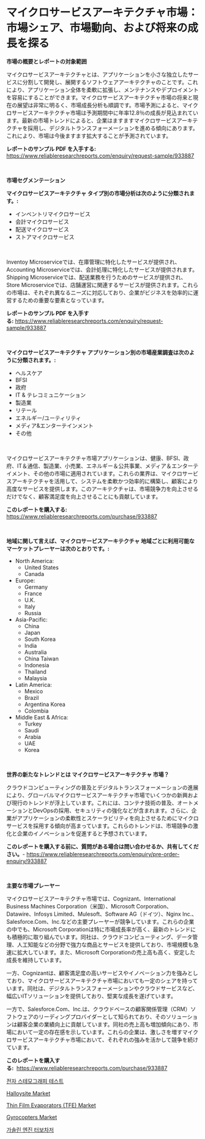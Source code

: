 <p><h1>マイクロサービスアーキテクチャ市場：市場シェア、市場動向、および将来の成長を探る</h1></p><p><strong>市場の概要とレポートの対象範囲</strong></p>
<p><p>マイクロサービスアーキテクチャとは、アプリケーションを小さな独立したサービスに分割して開発し、展開するソフトウェアアーキテクチャのことです。これにより、アプリケーション全体を柔軟に拡張し、メンテナンスやデプロイメントを容易にすることができます。マイクロサービスアーキテクチャ市場の将来と現在の展望は非常に明るく、市場成長分析も順調です。市場予測によると、マイクロサービスアーキテクチャ市場は予測期間中に年率12.8％の成長が見込まれています。最新の市場トレンドによると、企業はますますマイクロサービスアーキテクチャを採用し、デジタルトランスフォーメーションを進める傾向にあります。これにより、市場は今後ますます拡大することが予測されています。</p></p>
<p><strong>レポートのサンプル PDF を入手する:</strong> <a href="https://www.reliableresearchreports.com/enquiry/request-sample/933887">https://www.reliableresearchreports.com/enquiry/request-sample/933887</a></p>
<p>&nbsp;</p>
<p><strong>市場セグメンテーション</strong></p>
<p><strong>マイクロサービスアーキテクチャ タイプ別の市場分析は次のように分類されます。:</strong></p>
<p><ul><li>インベントリマイクロサービス</li><li>会計マイクロサービス</li><li>配送マイクロサービス</li><li>ストアマイクロサービス</li></ul></p>
<p>&nbsp;</p>
<p><p>Inventoy Microserviceでは、在庫管理に特化したサービスが提供され、Accounting Microserviceでは、会計処理に特化したサービスが提供されます。Shipping Microserviceでは、配送業務を行うためのサービスが提供され、Store Microserviceでは、店舗運営に関連するサービスが提供されます。これらの市場は、それぞれ異なるニーズに対応しており、企業がビジネスを効率的に運営するための重要な要素となっています。</p></p>
<p><strong>レポートのサンプル PDF を入手する:</strong>&nbsp;<a href="https://www.reliableresearchreports.com/enquiry/request-sample/933887">https://www.reliableresearchreports.com/enquiry/request-sample/933887</a></p>
<p>&nbsp;</p>
<p><strong> マイクロサービスアーキテクチャ アプリケーション別の市場産業調査は次のように分類されます。:</strong></p>
<p><ul><li>ヘルスケア</li><li>BFSI</li><li>政府</li><li>IT & テレコミュニケーション</li><li>製造業</li><li>リテール</li><li>エネルギー/ユーティリティ</li><li>メディア&エンターテインメント</li><li>その他</li></ul></p>
<p>&nbsp;</p>
<p><p>マイクロサービスアーキテクチャ市場アプリケーションは、健康、BFSI、政府、IT＆通信、製造業、小売業、エネルギー＆公共事業、メディア＆エンターテイメント、その他の市場に適用されています。これらの業界は、マイクロサービスアーキテクチャを活用して、システムを柔軟かつ効率的に構築し、顧客により高度なサービスを提供します。このアーキテクチャは、市場競争力を向上させるだけでなく、顧客満足度を向上させることにも貢献しています。</p></p>
<p><strong>このレポートを購入する:</strong>&nbsp; <a href="https://www.reliableresearchreports.com/purchase/933887">https://www.reliableresearchreports.com/purchase/933887</a></p>
<p>&nbsp;</p>
<p><strong>地域に関して言えば、マイクロサービスアーキテクチャ 地域ごとに利用可能なマーケットプレーヤーは次のとおりです。:</strong></p>
<p><ul>
    <li>
        North America:
        <ul>
            <li>United States</li>
            <li>Canada</li>
        </ul>
    </li>
    <li>
        Europe:
        <ul>
            <li>Germany</li>
            <li>France</li>
            <li>U.K.</li>
            <li>Italy</li>
            <li>Russia</li>
        </ul>
    </li>
    <li>
        Asia-Pacific:
        <ul>
            <li>China</li>
            <li>Japan</li>
            <li>South Korea</li>
            <li>India</li>
            <li>Australia</li>
            <li>China Taiwan</li>
            <li>Indonesia</li>
            <li>Thailand</li>
            <li>Malaysia</li>
        </ul>
    </li>
    <li>
        Latin America:
        <ul>
            <li>Mexico</li>
            <li>Brazil</li>
            <li>Argentina Korea</li>
            <li>Colombia</li>
        </ul>
    </li>
    <li>
        Middle East & Africa:
        <ul>
            <li>Turkey</li>
            <li>Saudi</li>
            <li>Arabia</li>
            <li>UAE</li>
            <li>Korea</li>
        </ul>
    </li>
    </ul></p>
<p>&nbsp;</p>
<p><strong>世界の新たなトレンドとは マイクロサービスアーキテクチャ 市場？</strong></p>
<p><p>クラウドコンピューティングの普及とデジタルトランスフォーメーションの進展により、グローバルマイクロサービスアーキテクチャ市場でいくつかの新興および現行のトレンドが浮上しています。これには、コンテナ技術の普及、オートメーションとDevOpsの採用、セキュリティの強化などが含まれます。さらに、企業がアプリケーションの柔軟性とスケーラビリティを向上させるためにマイクロサービスを採用する傾向が高まっています。これらのトレンドは、市場競争の激化と企業のイノベーションを促進すると予想されています。</p></p>
<p><strong>このレポートを購入する前に、質問がある場合は問い合わせるか、共有してください。</strong>- <a href="https://www.reliableresearchreports.com/enquiry/pre-order-enquiry/933887">https://www.reliableresearchreports.com/enquiry/pre-order-enquiry/933887</a></p>
<p>&nbsp;</p>
<p><strong>主要な市場プレーヤー</strong></p>
<p><p>マイクロサービスアーキテクチャ市場では、Cognizant、International Business Machines Corporation（米国）、Microsoft Corporation、Datawire、Infosys Limited、Mulesoft、Software AG（ドイツ）、Nginx Inc.、Salesforce.Com、Inc.などの主要プレーヤーが競争しています。これらの企業の中でも、Microsoft Corporationは特に市場成長率が高く、最新のトレンドにも積極的に取り組んでいます。同社は、クラウドコンピューティング、データ管理、人工知能などの分野で強力な商品とサービスを提供しており、市場規模も急速に拡大しています。また、Microsoft Corporationの売上高も高く、安定した成長を維持しています。</p><p>一方、Cognizantは、顧客満足度の高いサービスやイノベーション力を強みとしており、マイクロサービスアーキテクチャ市場においても一定のシェアを持っています。同社は、デジタルトランスフォーメーションやクラウドサービスなど、幅広いITソリューションを提供しており、堅実な成長を遂げています。</p><p>一方で、Salesforce.Com、Inc.は、クラウドベースの顧客関係管理（CRM）ソフトウェアのリーディングプロバイダーとして知られており、そのソリューションは顧客企業の業績向上に貢献しています。同社の売上高も増加傾向にあり、市場において一定の存在感を示しています。これらの企業は、激しさを増すマイクロサービスアーキテクチャ市場において、それぞれの強みを活かして競争を続けています。</p></p>
<p><strong>このレポートを購入する:</strong>&nbsp;&nbsp;<a href="https://www.reliableresearchreports.com/purchase/933887">https://www.reliableresearchreports.com/purchase/933887</a></p>
<p><p><a href="https://github.com/sougarounis/Market-Research-Report-List-2/blob/main/5710590184146.md">전자 스테모그래피 테스트</a></p><p><a href="https://view.publitas.com/reportprime-1/halloysite-market-research-report-provides-critical-insights-that-can-help-shape-business-development-and-investment-strategies/">Halloysite Market</a></p><p><a href="https://issuu.com/reportprime-2/docs/thin-film-evaporators-tfe-market-size-2030.pptx">Thin Film Evaporators (TFE) Market</a></p><p><a href="https://view.publitas.com/reportprime-1/gyrocopters-market-size-focuses-on-market-dynamics-in-depth-analysis-and-future-projections-of-its-market-forecasted-for-period-from-2024-to-2031/">Gyrocopters Market</a></p><p><a href="https://medium.com/@angelnienowdseej3e45z3p8c/%EA%B0%80%EC%86%94%EB%A6%B0-%EC%97%94%EC%A7%84-%ED%84%B0%EB%B3%B4%EC%B0%A8%EC%A0%80-%EC%8B%9C%EC%9E%A5-%EA%B7%9C%EB%AA%A8-%EC%8B%9C%EC%9E%A5-%EC%A0%84%EB%A7%9D-%EB%B0%8F-%EC%8B%9C%EC%9E%A5-%EC%98%88%EC%B8%A1-2024%EB%85%84%EB%B6%80%ED%84%B0-2031%EB%85%84-66b239516948">가솔린 엔진 터보차저</a></p></p>